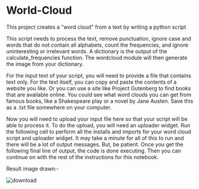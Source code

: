 # World-Cloud
 This project creates a "word cloud" from a text by writing a python script

This script needs to process the text, remove punctuation, ignore case and words that do not contain all alphabets, count the frequencies, and ignore uninteresting or irrelevant words. A dictionary is the output of the calculate_frequencies function. The wordcloud module will then generate the image from your dictionary.

For the input text of your script, you will need to provide a file that contains text only. For the text itself, you can copy and paste the contents of a website you like. Or you can use a site like Project Gutenberg to find books that are available online. You could see what word clouds you can get from famous books, like a Shakespeare play or a novel by Jane Austen. Save this as a .txt file somewhere on your computer.

Now you will need to upload your input file here so that your script will be able to process it. To do the upload, you will need an uploader widget. Run the following cell to perform all the installs and imports for your word cloud script and uploader widget. It may take a minute for all of this to run and there will be a lot of output messages. But, be patient. Once you get the following final line of output, the code is done executing. Then you can continue on with the rest of the instructions for this notebook.

Result image drawn:-

![download](https://user-images.githubusercontent.com/66731168/188298006-44ef68c6-68b4-4d9f-8304-2fa48f63d42b.png)

